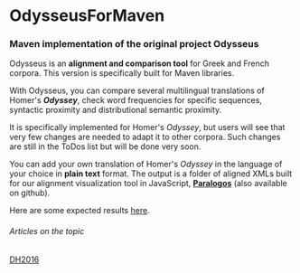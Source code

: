 # OdysseusForMaven
### Maven implementation of the original project Odysseus

  Odysseus is an <b>alignment and comparison tool</b> for Greek and French corpora. This version is specifically built for Maven libraries.
  
  With Odysseus, you can compare several multilingual translations of Homer's <i><b>Odyssey</b></i>, check word frequencies for specific sequences, syntactic proximity and distributional semantic proximity.

  It is specifically implemented for Homer's <i>Odyssey</i>, but users will see that very few changes are needed to adapt it to other corpora.
Such changes are still in the ToDos list but will be done very soon.

  You can add your own translation of Homer's <i>Odyssey</i> in the language of your choice in <b>plain text</b> format.
  The output is a folder of aligned XMLs built for our alignment visualization tool in JavaScript, <b><a href="https://github.com/OdysseusPolymetis/paralogos">Paralogos</a></b> (also available on github).

  Here are some expected results <a href="https://odysseuspolymetis.github.io/paralogos/">here</a>.

###### Articles on the topic
<a href="http://dh2016.adho.org/abstracts/370">DH2016</a>
